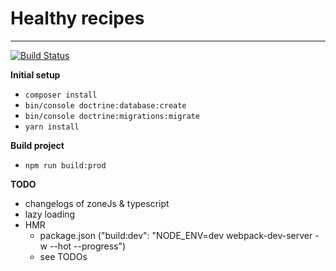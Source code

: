 # Healthy recipes
---
[![Build Status](https://travis-ci.com/PaulKujawa/vpit.svg?token=uX8iz9gHcJk5sGqwqgvR&branch=master)](https://travis-ci.com/PaulKujawa/vpit)

**Initial setup**
* `composer install`
* `bin/console doctrine:database:create`
* `bin/console doctrine:migrations:migrate`
* `yarn install`

**Build project**
* `npm run build:prod`

**TODO**
* changelogs of zoneJs & typescript
* lazy loading
* HMR
  * package.json ("build:dev": "NODE_ENV=dev webpack-dev-server -w --hot --progress")
  * see TODOs
